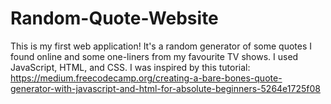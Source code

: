 # Random-Quote-Website
This is my first web application! It's a random generator of some quotes I found online and some one-liners from my 
favourite TV shows. I used JavaScript, HTML, and CSS.
I was inspired by this tutorial: 
https://medium.freecodecamp.org/creating-a-bare-bones-quote-generator-with-javascript-and-html-for-absolute-beginners-5264e1725f08
